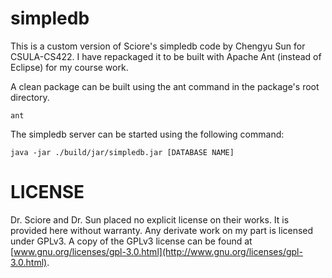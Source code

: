 simpledb
========

This is a custom version of Sciore's simpledb code by Chengyu Sun for CSULA-CS422. I have repackaged it to be built with Apache Ant (instead of Eclipse) for my course work.

A clean package can be built using the ant command in the package's root directory.

    ant

The simpledb server can be started using the following command:

    java -jar ./build/jar/simpledb.jar [DATABASE NAME]

LICENSE
=======

Dr. Sciore and Dr. Sun placed no explicit license on their works. It is provided here without warranty. Any derivate work on my part is licensed under GPLv3. A copy of the GPLv3 license can be found at [www.gnu.org/licenses/gpl-3.0.html](http://www.gnu.org/licenses/gpl-3.0.html).

